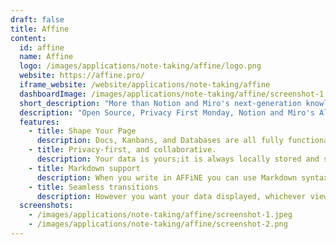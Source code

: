 ```yaml
---
draft: false
title: Affine
content:
  id: affine
  name: Affine
  logo: /images/applications/note-taking/affine/logo.png
  website: https://affine.pro/
  iframe_website: /website/applications/note-taking/affine
  dashboardImage: /images/applications/note-taking/affine/screenshot-1.jpeg
  short_description: "More than Notion and Miro's next-generation knowledge base, AFFiNE unifies planning, sorting, and creation."
  description: "Open Source, Privacy First Monday, Notion and Miro's Alternative. Affine is the next-generation collaborative knowledge base for professionals. It's not just a collection of Docs, whiteboard, and tables. Transform any building block as you like. Say goodbye to redundancy. Store your data once, and keep your data as you like it."
  features:
    - title: Shape Your Page
      description: Docs, Kanbans, and Databases are all fully functional anywhere, anytime. A truly what-you-see-is-what-you-get environment for your data. All pages come with a document (Paper Mode) and whiteboard (Edgeless Mode) view.
    - title: Privacy-first, and collaborative.
      description: Your data is yours;it is always locally stored and secured - available to you always. While still being able to enjoy collaboration features such as real-time editing and sharing with others, without any cloud setup.
    - title: Markdown support
      description: When you write in AFFiNE you can use Markdown syntax which helps create an easier editing experience, that can be experienced with just a keyboard. And this allows you to export your data cleanly into Markdown.
    - title: Seamless transitions
      description: However you want your data displayed, whichever viewing mode you use, AFFiNE supports easy transitions to allow you to quickly and effortlessly view your data in the way you want.
  screenshots:
    - /images/applications/note-taking/affine/screenshot-1.jpeg
    - /images/applications/note-taking/affine/screenshot-2.png
---
```

